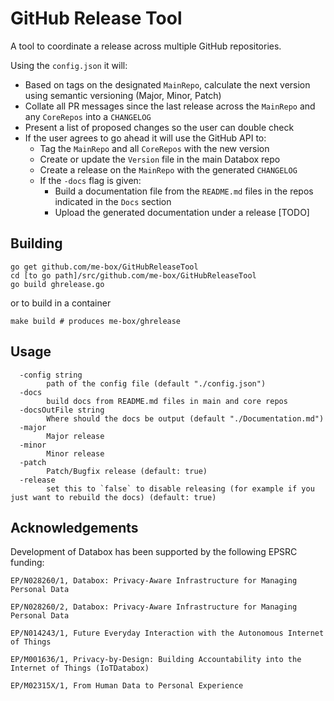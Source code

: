 # GitHub Release Tool

A tool to coordinate a release across multiple GitHub repositories.

Using the `config.json` it will:

  * Based on tags on the designated `MainRepo`, calculate the next version using semantic versioning (Major, Minor, Patch)
  * Collate all PR messages since the last release across the `MainRepo` and any `CoreRepos` into a `CHANGELOG`
  * Present a list of proposed changes so the user can double check
  * If the user agrees to go ahead it will use the GitHub API to:
    * Tag the `MainRepo` and all `CoreRepos` with the new version
    * Create or update the `Version` file in the main Databox repo
    * Create a release on the `MainRepo`  with the generated `CHANGELOG`
    * If the `-docs` flag is given:
      * Build a documentation file from the `README.md` files in the  repos indicated in the `Docs` section
      * Upload the generated documentation under a release [TODO]

## Building

```
go get github.com/me-box/GitHubReleaseTool
cd [to go path]/src/github.com/me-box/GitHubReleaseTool
go build ghrelease.go
```

or to build in a container
```
make build # produces me-box/ghrelease
```

## Usage

```
  -config string
        path of the config file (default "./config.json")
  -docs
        build docs from README.md files in main and core repos
  -docsOutFile string
        Where should the docs be output (default "./Documentation.md")
  -major
        Major release
  -minor
        Minor release
  -patch
        Patch/Bugfix release (default: true)
  -release
        set this to `false` to disable releasing (for example if you just want to rebuild the docs) (default: true)
```

## Acknowledgements

Development of Databox has been supported by the following EPSRC funding:

```
EP/N028260/1, Databox: Privacy-Aware Infrastructure for Managing Personal Data

EP/N028260/2, Databox: Privacy-Aware Infrastructure for Managing Personal Data

EP/N014243/1, Future Everyday Interaction with the Autonomous Internet of Things

EP/M001636/1, Privacy-by-Design: Building Accountability into the Internet of Things (IoTDatabox)

EP/M02315X/1, From Human Data to Personal Experience
```

